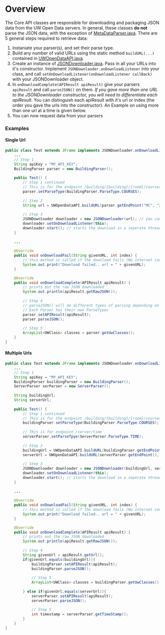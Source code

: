 # Overview
The Core API classes are responsible for downloading and packaging JSON data from the UW Open Data servers.
In general, these classes <b>do not</b> parse the JSON data, with the exception of [MetaDataParser.java](MetaDataParser.java).
There are 5 general steps required to retrieve data:

1. Instaniate your parser(s), and set their parse type.
2. Build any number of valid URLs using the static method `buildURL(...)` contained in [UWOpenDataAPI.java](UWOpenDataAPI.java).
3. Create an instance of [JSONDownloader.java](JSONDownloader.java). Pass in all your URLs into it's constructor. Implement `JSONDownlaoder.onDownloadListener` into your class, and call `setOnDownloadListener(onDownloadListener callBack)` with your JSONDownloader object. 
4. In `onDownloadComplete(APIResult apiResult)` give your parsers `apiResult` and call `parseJSON()` on them. 
*If you gave more than one URL to the JSONDownloader constructor, you will need to differentiate each apiResult*. You can distinguish each apiResult with it's url or index (the order you gave the urls into the constructor). An Example on using more than one url at a time is given below. 
5. You can now request data from your parsers

### Examples
#### Single Url
```java
public class Test extends JFrame implements JSONDownloader.onDownloadListener {
    ...
    // Step 1
    String apiKey = "MY_API_KEY";
    BuildingParser parser = new BuildingParser();
    
    public Test() {
        // Step 1 continued
        // This is for the endpoint /building/{building}/{room}/courses
        parser.setParseType(BuildingParser.ParseType.COURSES); 
        
        // Step 2
        String url = UWOpenDataAPI.buildURL(parser.getEndPoint("MC", "2038"), apiKey);
        
        // Step 3
        JSONDownloader downloader = new JSONDownloader(url); // you can give any number of arguments, or a String array
        downloader.setOnDownloadListener(this);
        downloader.start(); // starts the download in a seperate thread
    }
    
    ...
    
    @Override
    public void onDownloadFail(String givenURL, int index) {
        // this method is called if the download fails (No internet connection, timeout, etc). 
        System.out.print("Download failed.. url = " + givenURL);
    }

    @Override
    public void onDownloadComplete(APIResult apiResult) {
        // prints out the raw JSON downloaded
        System.out.println(apiResult.getRawJSON());
        
        // Step 4
        // parseJSON() will do different types of parsing depending on what ParseType you give it.
        // Each Parser has their own ParseTypes
        parser.setAPIResult(apiResult);
        parser.parseJSON();
        
        // Step 5
        ArrayList<UWClass> classes = parser.getUwClasses();
    }
}
```
#### Multiple Urls
```java
public class Test extends JFrame implements JSONDownloader.onDownloadListener {
    ...
    // Step 1
    String apiKey = "MY_API_KEY";
    BuildingParser buildingParser = new BuildingParser();
    ServerParser serParser = new ServerParser();
    
    String buildingUrl;
    String serverUrl;
    
    public Test() {
        // Step 1 continued
        // This is for the endpoint /building/{building}/{room}/courses
        buildingParser.setParseType(BuildingParser.ParseType.COURSES); 
        
        // This is for endpoint /server/time
        serverParser.setParseTpye(ServerParser.ParseType.TIME);
        
        // Step 2
        buildingUrl = UWOpenDataAPI.buildURL(buildingParser.getEndPoint("MC", "2038"), apiKey);
        serverUrl = UWOpenDataAPI.buildURL(serverParser.getEndPoint(), apiKey);
        
        // Step 3
        JSONDownloader downloader = new JSONDownloader(buildingUrl, serverUrl); // you can give any number of arguments, or a String array
        downloader.setOnDownloadListener(this);
        downloader.start(); // starts the download in a seperate thread
    }
    
    ...
    
    @Override
    public void onDownloadFail(String givenURL, int index) {
        // this method is called if the download fails (No internet connection, timeout, etc). 
        System.out.print("Download failed.. url = " + givenURL);
    }

    @Override
    public void onDownloadComplete(APIResult apiResult) {
        // prints out the raw JSON downloaded
        System.out.println(apiResult.getRawJSON());
        
        // Step 4
        String givenUrl = apiResult.getUrl(); 
        if(givenUrl.equals(buildingUrl)){
            buildingParser.setAPIResult(apiResult);
            buildingParser.parseJSON();
            
            // Step 5
            ArrayList<UWClass> classes = buildingParser.getUwClasses();
            
        } else if(givenUrl.equals(serverUrl)){
            serverParser.setAPIResult(apiResult);
            serverParser.parseJSON();
            
            // Step 5
            int timestamp = serverParser.getTimeStamp();
        }
    }
}
```

